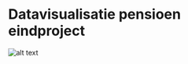 # Datavisualisatie pensioen eindproject
![alt text](https://i.gyazo.com/f1e8ddee84f5eb6ae7514afb6fa9647d.png)
